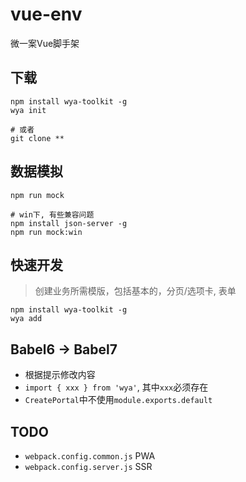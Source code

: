 # vue-env
微一案Vue脚手架

## 下载

```shell
npm install wya-toolkit -g 
wya init

# 或者
git clone **
```

## 数据模拟

```
npm run mock

# win下, 有些兼容问题
npm install json-server -g 
npm run mock:win
```
## 快速开发

> 创建业务所需模版，包括基本的，分页/选项卡, 表单

```shell
npm install wya-toolkit -g 
wya add
```


## Babel6 -> Babel7

- 根据提示修改内容
- `import { xxx } from 'wya'`, 其中`xxx`必须存在
- `CreatePortal`中不使用`module.exports.default`

## TODO

- `webpack.config.common.js` PWA
- `webpack.config.server.js` SSR
